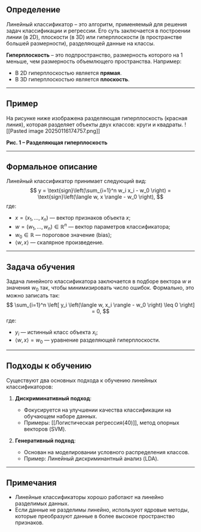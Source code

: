 
## Определение
Линейный классификатор – это алгоритм, применяемый для решения задач классификации и регрессии. Его суть заключается в построении линии (в 2D), плоскости (в 3D) или гиперплоскости (в пространстве большей размерности), разделяющей данные на классы.  

**Гиперплоскость** – это подпространство, размерность которого на 1 меньше, чем размерность объемлющего пространства. Например:
- В 2D гиперплоскостью является **прямая**.
- В 3D гиперплоскостью является **плоскость**.

---

## Пример
На рисунке ниже изображена разделяющая гиперплоскость (красная линия), которая разделяет объекты двух классов: круги и квадраты.
![[Pasted image 20250116174757.png]]

**Рис. 1 – Разделяющая гиперплоскость**

---

## Формальное описание
Линейный классификатор принимает следующий вид:
$$
y = \text{sign}\left(\sum_{i=1}^n w_i x_i - w_0 \right) = \text{sign}\left(\langle w, x \rangle - w_0 \right),
$$
где:
- $x = (x_1, \dots, x_n)$ — вектор признаков объекта $x$;
- $w = (w_1, \dots, w_n) \in \mathbb{R}^n$ — вектор параметров классификатора;
- $w_0 \in \mathbb{R}$ — пороговое значение (bias);
- $\langle w, x \rangle$ — скалярное произведение.

---

## Задача обучения
Задача линейного классификатора заключается в подборе вектора $w$ и значения $w_0$ так, чтобы минимизировать число ошибок. Формально, это можно записать так:
$$
\sum_{i=1}^n \left[ y_i \left(\langle w, x_i \rangle - w_0 \right) \leq 0 \right] = 0,
$$
где:
- $y_i$ — истинный класс объекта $x_i$;
- $\langle w, x \rangle = w_0$ — уравнение разделяющей гиперплоскости.

---

## Подходы к обучению
Существуют два основных подхода к обучению линейных классификаторов:
1. **Дискриминативный подход**:
   - Фокусируется на улучшении качества классификации на обучающем наборе данных.
   - Примеры: [[Логистическая регрессия(40)]], метод опорных векторов (SVM).

2. **Генеративный подход**:
   - Основан на моделировании условного распределения классов.
   - Пример: Линейный дискриминантный анализ (LDA).

---

## Примечания
- Линейные классификаторы хорошо работают на линейно разделимых данных.
- Если данные не разделимы линейно, используют ядровые методы, которые преобразуют данные в более высокое пространство признаков.

